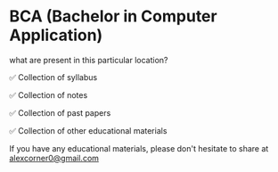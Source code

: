 # BCA (Bachelor in Computer Application)
what are present in this particular location?

✅ Collection of syllabus

✅ Collection of notes

✅ Collection of past papers

✅ Collection of other educational materials

If you have any educational materials, please don't hesitate to share at alexcorner0@gmail.com
